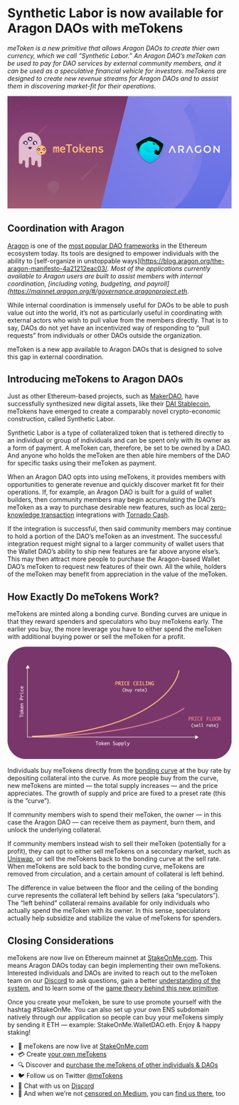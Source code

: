# Synthetic Labor is now available for Aragon DAOs with meTokens

*meToken is a new primitive that allows Aragon DAOs to create thier own currency, which we call “Synthetic Labor.” An Aragon DAO’s meToken can be used to pay for DAO services by external community members, and it can be used as a speculative financial vehicle for investors. meTokens are designed to create new revenue streams for Aragon DAOs and to assist them in discovering market-fit for their operations.*

![](../images/meTokens_Aragon.png)

## Coordination with Aragon

[Aragon](https://aragon.org/) is one of the [most popular DAO frameworks](https://poweredby.aragon.org/) in the Ethereum ecosystem today. Its tools are designed to empower individuals with the ability to [self-organize in unstoppable ways](https://blog.aragon.org/the-aragon-manifesto-4a21212eac03/_. Most of the applications currently available to Aragon users are built to assist members with internal coordination, [including voting, budgeting, and payroll](https://mainnet.aragon.org/#/governance.aragonproject.eth_.

While internal coordination is immensely useful for DAOs to be able to push value out into the world, it’s not as particularly useful in coordinating with external actors who wish to pull value from the members directly. That is to say, DAOs do not yet have an incentivized way of responding to “pull requests” from individuals or other DAOs outside the organization.

meToken is a new app available to Aragon DAOs that is designed to solve this gap in external coordination.

## Introducing meTokens to Aragon DAOs

Just as other Ethereum-based projects, such as [MakerDAO](https://makerdao.com/), have successfully synthesized new digital assets, like their [DAI Stablecoin](https://developer.makerdao.com/dai/1/), meTokens have emerged to create a comparably novel crypto-economic construction, called Synthetic Labor.

Synthetic Labor is a type of collateralized token that is tethered directly to an individual or group of individuals and can be spent only with its owner as a form of payment. A meToken can, therefore, be set to be owned by a DAO. And anyone who holds the meToken are then able hire members of the DAO for specific tasks using their meToken as payment.

When an Aragon DAO opts into using meTokens, it provides members with opportunities to generate revenue and quickly discover market fit for their operations. If, for example, an Aragon DAO is built for a guild of wallet builders, then community members may begin accumulating the DAO’s meToken as a way to purchase desirable new features, such as local [zero-knowledge transaction](https://z.cash/technology/zksnarks/) integrations with [Tornado Cash](https://tornado.cash/).

If the integration is successful, then said community members may continue to hold a portion of the DAO’s meToken as an investment. The successful integration request might signal to a larger community of wallet users that the Wallet DAO’s ability to ship new features are far above anyone else’s. This may then attract more people to purchase the Aragon-based Wallet DAO’s meToken to request new features of their own. All the while, holders of the meToken may benefit from appreciation in the value of the meToken.

## How Exactly Do meTokens Work?

meTokens are minted along a bonding curve. Bonding curves are unique in that they reward spenders and speculators who buy meTokens early. The earlier you buy, the more leverage you have to either spend the meToken with additional buying power or sell the meToken for a profit.

![](../images/Bonding_Curve.png)

Individuals buy meTokens directly from the [bonding curve](https://medium.com/linum-labs/intro-to-bonding-curves-and-shapes-bf326bc4e11a) at the buy rate by depositing collateral into the curve. As more people buy from the curve, new meTokens are minted — the total supply increases — and the price appreciates. The growth of supply and price are fixed to a preset rate (this is the “curve”).

If community members wish to spend their meToken, the owner — in this case the Aragon DAO — can receive them as payment, burn them, and unlock the underlying collateral.

If community members instead wish to sell their meToken (potentially for a profit), they can opt to either sell meTokens on a secondary market, such as [Uniswap](https://uniswap.exchange/swap), or sell the meTokens back to the bonding curve at the sell rate. When meTokens are sold back to the bonding curve, meTokens are removed from circulation, and a certain amount of collateral is left behind.

The difference in value between the floor and the ceiling of the bonding curve represents the collateral left behind by sellers (aka “speculators”). The “left behind” collateral remains available for only individuals who actually spend the meToken with its owner. In this sense, speculators actually help subsidize and stabilize the value of meTokens for spenders.

## Closing Considerations

meTokens are now live on Ethereum mainnet at [StakeOnMe.com](http://stakeonme.com/). This means Aragon DAOs today can begin implementing their own meTokens. Interested individuals and DAOs are invited to reach out to the meToken team on our [Discord](https://discord.gg/qpRSjnd) to ask questions, gain a better [understanding of the system](https://stakeonme.com/About), and to learn some of the [game theory behind this new primitive](https://drive.google.com/file/d/1QfZyitdYTzyv4PIPStwL5si00jmguWm2/view).

Once you create your meToken, be sure to use promote yourself with the hashtag #StakeOnMe. You can also set up your own ENS subdomain natively through our application so people can buy your meTokens simply by sending it ETH — example: StakeOnMe.WalletDAO.eth. Enjoy & happy staking!

- 🥩 meTokens are now live at [StakeOnMe.com](http://stakeonme.com/)
- 💳 Create [your own meTokens](https://stakeonme.com/Tokenize)
- 🔍 Discover and [purchase the meTokens of other individuals & DAOs](https://stakeonme.com/Explore)
- 🐦 Follow us on Twitter [@meTokens](https://twitter.com/metokens)
- 👾 Chat with us on [Discord](https://discord.gg/qpRSjnd)
- 📓 And when we're not [censored on Medium](https://twitter.com/evan_van_ness/status/1252012688420614144), you can [find us there](https://medium.com/metokens), too
